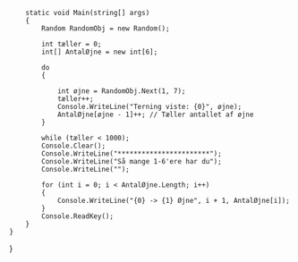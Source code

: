         static void Main(string[] args)
        {
            Random RandomObj = new Random();

            int tæller = 0;
            int[] AntalØjne = new int[6];

            do
            {

                int øjne = RandomObj.Next(1, 7);
                tæller++;
                Console.WriteLine("Terning viste: {0}", øjne);
                AntalØjne[øjne - 1]++; // Tæller antallet af øjne
            }

            while (tæller < 1000);
            Console.Clear();
            Console.WriteLine("***********************");
            Console.WriteLine("Så mange 1-6'ere har du");
            Console.WriteLine("");

            for (int i = 0; i < AntalØjne.Length; i++)
            {
                Console.WriteLine("{0} -> {1} Øjne", i + 1, AntalØjne[i]);
            }
            Console.ReadKey();
        }
    }
}
